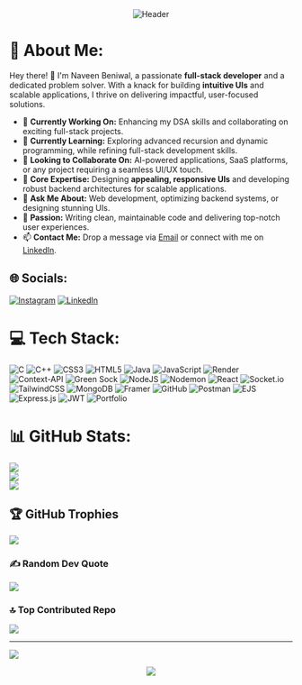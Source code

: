 <!-- Header Section -->
<div align="center">
  <img src="https://capsule-render.vercel.app/api?type=waving&color=gradient&height=200&text=Naveen%20Beniwal&fontAlign=50&fontAlignY=40&fontSize=45&desc=Full%20Stack%20Developer&descAlign=50&descAlignY=60" alt="Header" />
</div>

# 💫 About Me:
Hey there! 👋 I'm Naveen Beniwal, a passionate **full-stack developer** and a dedicated problem solver. With a knack for building **intuitive UIs** and scalable applications, I thrive on delivering impactful, user-focused solutions.

- 🔭 **Currently Working On:** Enhancing my DSA skills and collaborating on exciting full-stack projects.
- 🌱 **Currently Learning:** Exploring advanced recursion and dynamic programming, while refining full-stack development skills.
- 👯 **Looking to Collaborate On:** AI-powered applications, SaaS platforms, or any project requiring a seamless UI/UX touch.
- 💼 **Core Expertise:** Designing **appealing, responsive UIs** and developing robust backend architectures for scalable applications.
- 💬 **Ask Me About:** Web development, optimizing backend systems, or designing stunning UIs.
- 🎯 **Passion:** Writing clean, maintainable code and delivering top-notch user experiences.
- 📫 **Contact Me:** Drop a message via [Email](mailto:naveenbeniwal00001@gmail.com) or connect with me on [LinkedIn](https://www.linkedin.com/in/naveen-beniwal-40b719313/).

## 🌐 Socials:
[![Instagram](https://img.shields.io/badge/Instagram-%23E4405F.svg?logo=Instagram&logoColor=white)](https://instagram.com/naveen_beniwal_265) [![LinkedIn](https://img.shields.io/badge/LinkedIn-%230077B5.svg?logo=linkedin&logoColor=white)](https://linkedin.com/in/naveen-beniwal-40b719313)

# 💻 Tech Stack:
![C](https://img.shields.io/badge/c-%2300599C.svg?style=for-the-badge&logo=c&logoColor=white) 
![C++](https://img.shields.io/badge/c++-%2300599C.svg?style=for-the-badge&logo=c%2B%2B&logoColor=white) 
![CSS3](https://img.shields.io/badge/css3-%231572B6.svg?style=for-the-badge&logo=css3&logoColor=white) 
![HTML5](https://img.shields.io/badge/html5-%23E34F26.svg?style=for-the-badge&logo=html5&logoColor=white) 
![Java](https://img.shields.io/badge/java-%23ED8B00.svg?style=for-the-badge&logo=openjdk&logoColor=white) 
![JavaScript](https://img.shields.io/badge/javascript-%23323330.svg?style=for-the-badge&logo=javascript&logoColor=%23F7DF1E) 
![Render](https://img.shields.io/badge/Render-%46E3B7.svg?style=for-the-badge&logo=render&logoColor=white) 
![Context-API](https://img.shields.io/badge/Context--Api-000000?style=for-the-badge&logo=react) 
![Green Sock](https://img.shields.io/badge/green%20sock-88CE02?style=for-the-badge&logo=greensock&logoColor=white) 
![NodeJS](https://img.shields.io/badge/node.js-6DA55F?style=for-the-badge&logo=node.js&logoColor=white) 
![Nodemon](https://img.shields.io/badge/NODEMON-%23323330.svg?style=for-the-badge&logo=nodemon&logoColor=%BBDEAD) 
![React](https://img.shields.io/badge/react-%2320232a.svg?style=for-the-badge&logo=react&logoColor=%2361DAFB) 
![Socket.io](https://img.shields.io/badge/Socket.io-black?style=for-the-badge&logo=socket.io&badgeColor=010101) 
![TailwindCSS](https://img.shields.io/badge/tailwindcss-%2338B2AC.svg?style=for-the-badge&logo=tailwind-css&logoColor=white) 
![MongoDB](https://img.shields.io/badge/MongoDB-%234ea94b.svg?style=for-the-badge&logo=mongodb&logoColor=white) 
![Framer](https://img.shields.io/badge/Framer-black?style=for-the-badge&logo=framer&logoColor=blue) 
![GitHub](https://img.shields.io/badge/github-%23121011.svg?style=for-the-badge&logo=github&logoColor=white) 
![Postman](https://img.shields.io/badge/Postman-FF6C37?style=for-the-badge&logo=postman&logoColor=white) 
![EJS](https://img.shields.io/badge/ejs-%23B4CA65.svg?style=for-the-badge&logo=ejs&logoColor=black) 
![Express.js](https://img.shields.io/badge/express.js-%23404d59.svg?style=for-the-badge&logo=express&logoColor=%2361DAFB) 
![JWT](https://img.shields.io/badge/JWT-black?style=for-the-badge&logo=JSON%20web%20tokens) 
![Portfolio](https://img.shields.io/badge/Portfolio-%23000000.svg?style=for-the-badge&logo=firefox&logoColor=#FF7139)

# 📊 GitHub Stats:
![](https://github-readme-stats.vercel.app/api?username=Naveen-Beniwal&theme=aura&hide_border=false&include_all_commits=true&count_private=true)<br/>
![](https://github-readme-streak-stats.herokuapp.com/?user=Naveen-Beniwal&theme=aura&hide_border=false)<br/>
![](https://github-readme-stats.vercel.app/api/top-langs/?username=Naveen-Beniwal&theme=aura&hide_border=false&include_all_commits=true&count_private=true&layout=compact)

## 🏆 GitHub Trophies
![](https://github-profile-trophy.vercel.app/?username=Naveen-Beniwal&theme=aura&no-frame=false&no-bg=false&margin-w=4)

### ✍️ Random Dev Quote
![](https://quotes-github-readme.vercel.app/api?type=horizontal&theme=tokyonight)

### 🔝 Top Contributed Repo
![](https://github-contributor-stats.vercel.app/api?username=Naveen-Beniwal&limit=5&theme=holi&combine_all_yearly_contributions=true)

---
[![](https://visitcount.itsvg.in/api?id=Naveen-Beniwal&icon=0&color=0)](https://visitcount.itsvg.in)

<!-- Proudly created with GPRM ( https://gprm.itsvg.in ) -->

<div align="center">
  <img src="https://capsule-render.vercel.app/api?type=waving&color=gradient&height=150&section=footer" />
</div>
